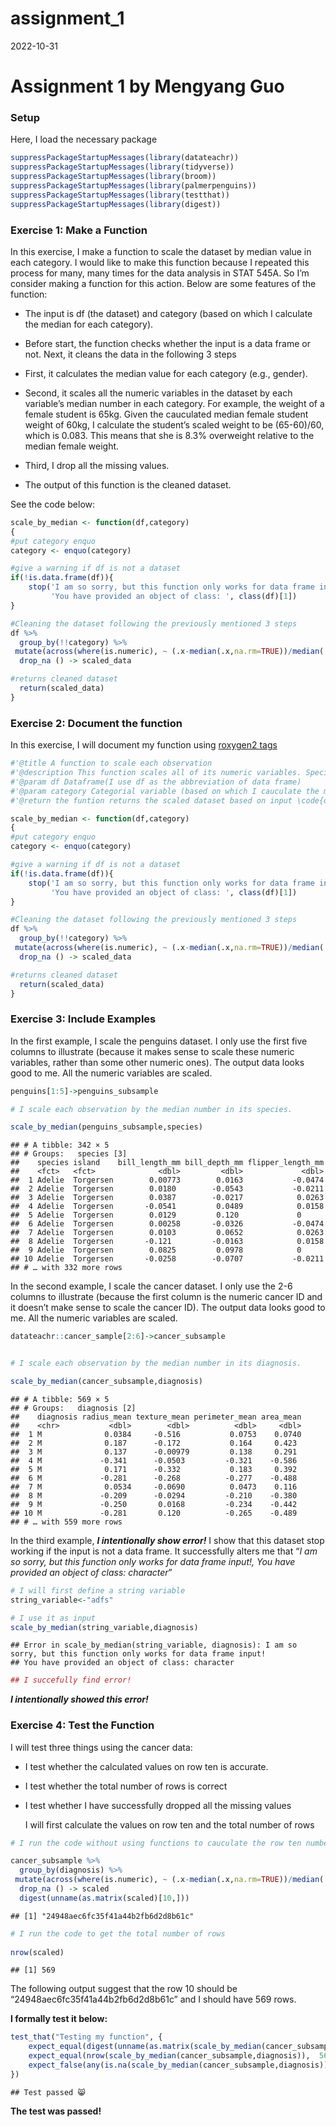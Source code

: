 assignment_1
================
2022-10-31

# Assignment 1 by Mengyang Guo

### Setup

Here, I load the necessary package

``` r
suppressPackageStartupMessages(library(datateachr)) 
suppressPackageStartupMessages(library(tidyverse))
suppressPackageStartupMessages(library(broom))
suppressPackageStartupMessages(library(palmerpenguins))
suppressPackageStartupMessages(library(testthat))
suppressPackageStartupMessages(library(digest))
```

### Exercise 1: Make a Function

In this exercise, I make a function to scale the dataset by median value
in each category. I would like to make this function because I repeated
this process for many, many times for the data analysis in STAT 545A. So
I’m consider making a function for this action. Below are some features
of the function:

- The input is df (the dataset) and category (based on which I calculate
  the median for each category).

- Before start, the function checks whether the input is a data frame or
  not. Next, it cleans the data in the following 3 steps

- First, it calculates the median value for each category (e.g.,
  gender).

- Second, it scales all the numeric variables in the dataset by each
  variable’s median number in each category. For example, the weight of
  a female student is 65kg. Given the cauculated median female student
  weight of 60kg, I calculate the student’s scaled weight to be
  (65-60)/60, which is 0.083. This means that she is 8.3% overweight
  relative to the median female weight.

- Third, I drop all the missing values.

- The output of this function is the cleaned dataset.

See the code below:

``` r
scale_by_median <- function(df,category)
{
#put category enquo
category <- enquo(category)

#give a warning if df is not a dataset 
if(!is.data.frame(df)){
    stop('I am so sorry, but this function only works for data frame input!\n',
         'You have provided an object of class: ', class(df)[1])
}

#Cleaning the dataset following the previously mentioned 3 steps
df %>%
  group_by(!!category) %>%
 mutate(across(where(is.numeric), ~ (.x-median(.x,na.rm=TRUE))/median(.x,na.rm=TRUE)))%>%
  drop_na () -> scaled_data

#returns cleaned dataset
  return(scaled_data)
}
```

### Exercise 2: Document the function

In this exercise, I will document my function using [roxygen2
tags](https://roxygen2.r-lib.org/articles/rd-formatting.html)

``` r
#'@title A function to scale each observation
#'@description This function scales all of its numeric variables. Specifically, I scale each observation the median number in the category.
#'@param df Dataframe(I use df as the abbreviation of data frame)
#'@param category Categorial variable (based on which I cauculate the median for each group)
#'@return the funtion returns the scaled dataset based on input \code{df} and \code{category}

scale_by_median <- function(df,category)
{
#put category enquo
category <- enquo(category)

#give a warning if df is not a dataset 
if(!is.data.frame(df)){
    stop('I am so sorry, but this function only works for data frame input!\n',
         'You have provided an object of class: ', class(df)[1])
}

#Cleaning the dataset following the previously mentioned 3 steps
df %>%
  group_by(!!category) %>%
 mutate(across(where(is.numeric), ~ (.x-median(.x,na.rm=TRUE))/median(.x,na.rm=TRUE)))%>%
  drop_na () -> scaled_data

#returns cleaned dataset
  return(scaled_data)
}
```

### Exercise 3: Include Examples

In the first example, I scale the penguins dataset. I only use the first
five columns to illustrate (because it makes sense to scale these
numeric variables, rather than some other numeric ones). The output data
looks good to me. All the numeric variables are scaled.

``` r
penguins[1:5]->penguins_subsample

# I scale each observation by the median number in its species.

scale_by_median(penguins_subsample,species)
```

    ## # A tibble: 342 × 5
    ## # Groups:   species [3]
    ##    species island    bill_length_mm bill_depth_mm flipper_length_mm
    ##    <fct>   <fct>              <dbl>         <dbl>             <dbl>
    ##  1 Adelie  Torgersen        0.00773        0.0163           -0.0474
    ##  2 Adelie  Torgersen        0.0180        -0.0543           -0.0211
    ##  3 Adelie  Torgersen        0.0387        -0.0217            0.0263
    ##  4 Adelie  Torgersen       -0.0541         0.0489            0.0158
    ##  5 Adelie  Torgersen        0.0129         0.120             0     
    ##  6 Adelie  Torgersen        0.00258       -0.0326           -0.0474
    ##  7 Adelie  Torgersen        0.0103         0.0652            0.0263
    ##  8 Adelie  Torgersen       -0.121         -0.0163            0.0158
    ##  9 Adelie  Torgersen        0.0825         0.0978            0     
    ## 10 Adelie  Torgersen       -0.0258        -0.0707           -0.0211
    ## # … with 332 more rows

In the second example, I scale the cancer dataset. I only use the 2-6
columns to illustrate (because the first column is the numeric cancer ID
and it doesn’t make sense to scale the cancer ID). The output data looks
good to me. All the numeric variables are scaled.

``` r
datateachr::cancer_sample[2:6]->cancer_subsample


# I scale each observation by the median number in its diagnosis.

scale_by_median(cancer_subsample,diagnosis)
```

    ## # A tibble: 569 × 5
    ## # Groups:   diagnosis [2]
    ##    diagnosis radius_mean texture_mean perimeter_mean area_mean
    ##    <chr>           <dbl>        <dbl>          <dbl>     <dbl>
    ##  1 M              0.0384     -0.516           0.0753    0.0740
    ##  2 M              0.187      -0.172           0.164     0.423 
    ##  3 M              0.137      -0.00979         0.138     0.291 
    ##  4 M             -0.341      -0.0503         -0.321    -0.586 
    ##  5 M              0.171      -0.332           0.183     0.392 
    ##  6 M             -0.281      -0.268          -0.277    -0.488 
    ##  7 M              0.0534     -0.0690          0.0473    0.116 
    ##  8 M             -0.209      -0.0294         -0.210    -0.380 
    ##  9 M             -0.250       0.0168         -0.234    -0.442 
    ## 10 M             -0.281       0.120          -0.265    -0.489 
    ## # … with 559 more rows

In the third example, ***I intentionally show error!*** I show that this
dataset stop working if the input is not a data frame. It successfully
alters me that “*I am so sorry, but this function only works for data
frame input!, You have provided an object of class: character*”

``` r
# I will first define a string variable
string_variable<-"adfs"

# I use it as input
scale_by_median(string_variable,diagnosis)
```

    ## Error in scale_by_median(string_variable, diagnosis): I am so sorry, but this function only works for data frame input!
    ## You have provided an object of class: character

``` r
## I succefully find error!
```

***I intentionally showed this error!***

### 

### Exercise 4: Test the Function

I will test three things using the cancer data:

- I test whether the calculated values on row ten is accurate.

- I test whether the total number of rows is correct

- I test whether I have successfully dropped all the missing values

  I will first calculate the values on row ten and the total number of
  rows

``` r
# I run the code without using functions to cauculate the row ten numbers

cancer_subsample %>%
  group_by(diagnosis) %>%
 mutate(across(where(is.numeric), ~ (.x-median(.x,na.rm=TRUE))/median(.x,na.rm=TRUE)))%>%
  drop_na () -> scaled
  digest(unname(as.matrix(scaled)[10,]))
```

    ## [1] "24948aec6fc35f41a44b2fb6d2d8b61c"

``` r
# I run the code to get the total number of rows 
  
nrow(scaled)
```

    ## [1] 569

The following output suggest that the row 10 should be
“24948aec6fc35f41a44b2fb6d2d8b61c” and I should have 569 rows.

**I formally test it below:**

``` r
test_that("Testing my function", {
    expect_equal(digest(unname(as.matrix(scale_by_median(cancer_subsample,diagnosis))[10,])),  "24948aec6fc35f41a44b2fb6d2d8b61c")
    expect_equal(nrow(scale_by_median(cancer_subsample,diagnosis)),  569)
    expect_false(any(is.na(scale_by_median(cancer_subsample,diagnosis))))
})
```

    ## Test passed 😸

**The test was passed!**
